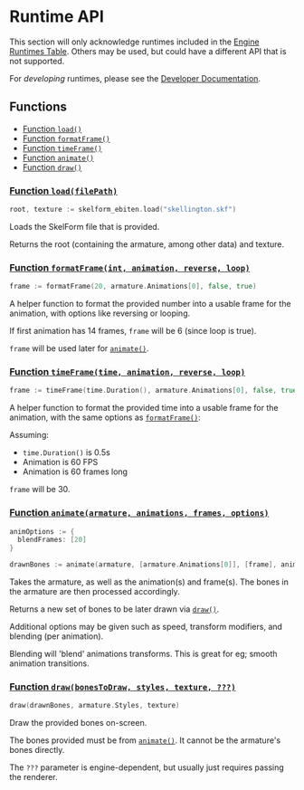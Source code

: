 # Runtime API

This section will only acknowledge runtimes included in the
[Engine Runtimes Table](https://skelform.org#runtimes). Others may be used, but
could have a different API that is not supported.

For _developing_ runtimes, please see the
[Developer Documentation](https://skelform.org/dev-docs).

## Functions

- [Function `load()`](#function-load)
- [Function `formatFrame()`](#function-format-frame)
- [Function `timeFrame()`](#function-time-frame)
- [Function `animate()`](#function-animate)
- [Function `draw()`](#function-draw)

<h3 id="function-load"><a class="header" href="#function-load">Function <code>load(filePath)</code></a></h3>

```go
root, texture := skelform_ebiten.load("skellington.skf")
```

Loads the SkelForm file that is provided.

Returns the root (containing the armature, among other data) and texture.

<h3 id="function-format-frame"><a class="header" href="#function-format-frame">Function <code>formatFrame(int, animation, reverse, loop)</code></a></h3>

```go
frame := formatFrame(20, armature.Animations[0], false, true)
```

A helper function to format the provided number into a usable frame for the
animation, with options like reversing or looping.

If first animation has 14 frames, `frame` will be 6 (since loop is true).

`frame` will be used later for [`animate()`](#function-animate).

<h3 id="function-time-frame"><a class="header" href="#function-time-frame">Function <code>timeFrame(time, animation, reverse, loop)</code></a></h3>

```go
frame := timeFrame(time.Duration(), armature.Animations[0], false, true)
```

A helper function to format the provided time into a usable frame for the
animation, with the same options as [`formatFrame()`](#function-format-frame):

Assuming:

- `time.Duration()` is 0.5s
- Animation is 60 FPS
- Animation is 60 frames long

`frame` will be 30.

<h3 id="function-animate"><a class="header" href="#function-animate">Function <code>animate(armature, animations, frames, options)</code></a></h3>

```go
animOptions := {
  blendFrames: [20]
}

drawnBones := animate(armature, [armature.Animations[0]], [frame], animOptions)
```

Takes the armature, as well as the animation(s) and frame(s). The bones in the
armature are then processed accordingly.

Returns a new set of bones to be later drawn via [`draw()`](#function-draw).

Additional options may be given such as speed, transform modifiers, and blending
(per animation).

Blending will 'blend' animations transforms. This is great for eg; smooth
animation transitions.

<h3 id="function-draw"><a class="header" href="#function-draw">Function <code>draw(bonesToDraw, styles, texture, ???)</code></a></h3>

```go
draw(drawnBones, armature.Styles, texture)
```

Draw the provided bones on-screen.

The bones provided must be from [`animate()`](#function-animate). It cannot be
the armature's bones directly.

The `???` parameter is engine-dependent, but usually just requires passing the
renderer.
